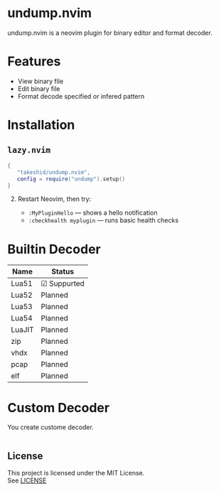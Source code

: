 # undump.nvim

undump.nvim is a neovim plugin for binary editor and format decoder.

# Features

- View binary file
- Edit binary file
- Format decode specified or infered pattern 

# Installation
## `lazy.nvim` 
```lua
{
   "takeshid/undump.nvim",
   config = require("undump").setup()
}
```

2. Restart Neovim, then try:

   - `:MyPluginHello` — shows a hello notification
   - `:checkhealth myplugin` — runs basic health checks

# Builtin Decoder
| Name     | Status      |
| -------- | --------    |
| Lua51    | ☑ Suppurted |
| Lua52    | Planned     |
| Lua53    | Planned     |
| Lua54    | Planned     |
| LuaJIT   | Planned     |
| zip      | Planned     |
| vhdx     | Planned     |
| pcap     | Planned     |
| elf      | Planned     |

# Custom Decoder
You create custome decoder.

```lua

```

## License
This project is licensed under the MIT License.  
See [LICENSE](./License)  
